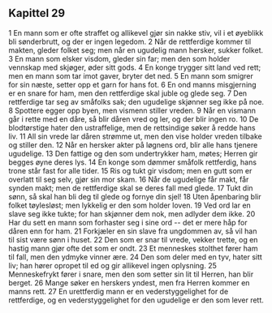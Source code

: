 ## Kapittel 29

1 En mann som er ofte straffet og allikevel gjør sin nakke stiv, vil i et øyeblikk bli sønderbrutt, og der er ingen legedom. 
2 Når de rettferdige kommer til makten, gleder folket seg; men når en ugudelig mann hersker, sukker folket. 
3 En mann som elsker visdom, gleder sin far; men den som holder vennskap med skjøger, øder sitt gods. 
4 En konge trygger sitt land ved rett; men en mann som tar imot gaver, bryter det ned. 
5 En mann som smigrer for sin næste, setter opp et garn for hans fot. 
6 En ond manns misgjerning er en snare for ham, men den rettferdige skal juble og glede seg. 
7 Den rettferdige tar seg av småfolks sak; den ugudelige skjønner seg ikke på noe. 
8 Spottere egger opp byen, men vismenn stiller vreden. 
9 Når en vismann går i rette med en dåre, så blir dåren vred og ler, og der blir ingen ro. 
10 De blodtørstige hater den ustraffelige, men de rettsindige søker å redde hans liv. 
11 All sin vrede lar dåren strømme ut, men den vise holder vreden tilbake og stiller den. 
12 Når en hersker akter på løgnens ord, blir alle hans tjenere ugudelige. 
13 Den fattige og den som undertrykker ham, møtes; Herren gir begges øyne deres lys. 
14 En konge som dømmer småfolk rettferdig, hans trone står fast for alle tider. 
15 Ris og tukt gir visdom; men en gutt som er overlatt til seg selv, gjør sin mor skam. 
16 Når de ugudelige får makt, får synden makt; men de rettferdige skal se deres fall med glede. 
17 Tukt din sønn, så skal han bli deg til glede og fornye din sjel! 
18 Uten åpenbaring blir folket tøylesløst; men lykkelig er den som holder loven. 
19 Ved ord lar en slave seg ikke tukte; for han skjønner dem nok, men adlyder dem ikke. 
20 Har du sett en mann som forhaster seg i sine ord -- det er mere håp for dåren enn for ham. 
21 Forkjæler en sin slave fra ungdommen av, så vil han til sist være sønn i huset. 
22 Den som er snar til vrede, vekker trette, og en hastig mann gjør ofte det som er ondt. 
23 Et menneskes stolthet fører ham til fall, men den ydmyke vinner ære. 
24 Den som deler med en tyv, hater sitt liv; han hører opropet til ed og gir allikevel ingen oplysning. 
25 Menneskefrykt fører i snare, men den som setter sin lit til Herren, han blir berget. 
26 Mange søker en herskers yndest, men fra Herren kommer en manns rett. 
27 En urettferdig mann er en vederstyggelighet for de rettferdige, og en vederstyggelighet for den ugudelige er den som lever rett.
